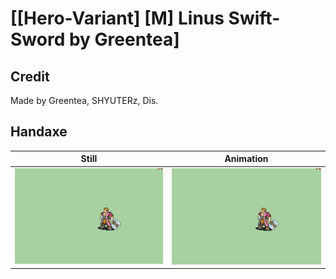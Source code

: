 # [\[Hero-Variant\] \[M\] Linus Swift-Sword by Greentea]

## Credit

Made by Greentea, SHYUTERz, Dis.

## Handaxe

| Still | Animation |
| :---: | :-------: |
| ![Handaxe still](./Handaxe_000.png) | ![Handaxe animation](./Handaxe.gif) |
